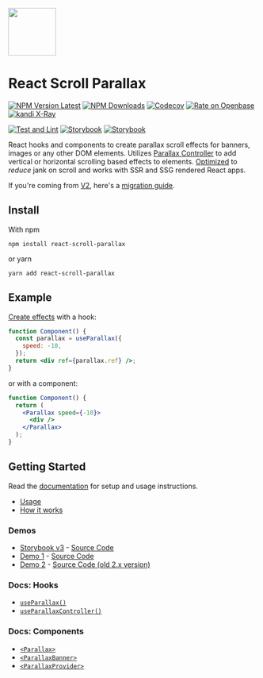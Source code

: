 <a href="https://react-scroll-parallax.damnthat.tv/"><img src="https://react-scroll-parallax.damnthat.tv/img/logo.png" style="width:96px;height:auto;"></a>

# React Scroll Parallax

[![NPM Version Latest](https://img.shields.io/npm/v/react-scroll-parallax/latest)](https://www.npmjs.com/package/react-scroll-parallax)
[![NPM Downloads](https://img.shields.io/npm/dm/react-scroll-parallax)](https://www.npmjs.com/package/react-scroll-parallax)
[![Codecov](https://codecov.io/gh/jscottsmith/react-scroll-parallax/branch/v3/graph/badge.svg)](https://codecov.io/gh/jscottsmith/react-scroll-parallax)
[![Rate on Openbase](https://badges.openbase.com/js/rating/react-scroll-parallax.svg)](https://openbase.com/js/react-scroll-parallax?utm_source=embedded&utm_medium=badge&utm_campaign=rate-badge)
[![kandi X-Ray](https://kandi.openweaver.com/badges/xray.svg)](https://kandi.openweaver.com/typescript/jscottsmith/react-scroll-parallax)

[![Test and Lint](https://github.com/jscottsmith/react-scroll-parallax/actions/workflows/main.yml/badge.svg)](https://github.com/jscottsmith/react-scroll-parallax/actions/workflows/main.yml)
[![Storybook](https://github.com/jscottsmith/react-scroll-parallax/actions/workflows/surge.yml/badge.svg)](https://github.com/jscottsmith/react-scroll-parallax/actions/workflows/surge.yml)
[![Storybook](https://github.com/jscottsmith/react-scroll-parallax/actions/workflows/coverage.yml/badge.svg)](https://github.com/jscottsmith/react-scroll-parallax/actions/workflows/coverage.yml)

React hooks and components to create parallax scroll effects for banners, images or any other DOM elements. Utilizes [Parallax Controller](https://parallax-controller.v1.damnthat.tv) to add vertical or horizontal scrolling based effects to elements. [Optimized](https://parallax-controller.v1.damnthat.tv/docs/performance) to _reduce_ jank on scroll and works with SSR and SSG rendered React apps.

If you're coming from [V2](https://github.com/jscottsmith/react-scroll-parallax/tree/v2), here's a [migration guide](https://react-scroll-parallax.damnthat.tv/docs/migration-guides/v2-migration-guide).

## Install

With npm

```
npm install react-scroll-parallax
```

or yarn

```
yarn add react-scroll-parallax
```

## Example

[Create effects](https://react-scroll-parallax.damnthat.tv/docs/examples/how-it-works) with a hook:

```jsx
function Component() {
  const parallax = useParallax({
    speed: -10,
  });
  return <div ref={parallax.ref} />;
}
```

or with a component:

```jsx
function Component() {
  return (
    <Parallax speed={-10}>
      <div />
    </Parallax>
  );
}
```

## Getting Started

Read the [documentation](https://react-scroll-parallax.damnthat.tv/) for setup and usage instructions.

- [Usage](https://react-scroll-parallax.damnthat.tv/docs/usage/)
- [How it works](https://react-scroll-parallax.damnthat.tv/docs/examples/how-it-works)

### Demos

- [Storybook v3](https://react-scroll-parallax-v3.surge.sh/) - [Source Code](https://github.com/jscottsmith/react-scroll-parallax/tree/v3/stories)
- [Demo 1](https://react-scroll-parallax-examples.vercel.app/) - [Source Code](https://github.com/jscottsmith/react-scroll-parallax-examples)
- [Demo 2](https://react-scroll-parallax.netlify.app/) - [Source Code (old 2.x version)](https://github.com/jscottsmith/react-parallax-site)

### Docs: Hooks

- [`useParallax()`](https://react-scroll-parallax.damnthat.tv/docs/usage/hooks/use-parallax)
- [`useParallaxController()`](https://react-scroll-parallax.damnthat.tv/docs/usage/hooks/use-parallax-controller)

### Docs: Components

- [`<Parallax>`](https://react-scroll-parallax.damnthat.tv/docs/usage/components/parallax-component)
- [`<ParallaxBanner>`](https://react-scroll-parallax.damnthat.tv/docs/usage/components/parallax-banner-component)
- [`<ParallaxProvider>`](https://react-scroll-parallax.damnthat.tv/docs/usage/components/parallax-provider)
